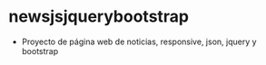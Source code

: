 # newsjsjquerybootstrap

- Proyecto de página web de noticias, responsive, json, jquery y bootstrap
